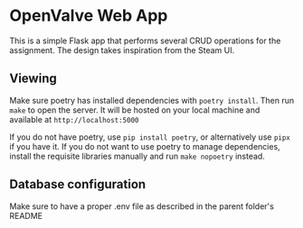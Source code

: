 # OpenValve Web App

This is a simple Flask app that performs several CRUD operations for the assignment. The design takes inspiration from the Steam UI.

## Viewing

Make sure poetry has installed dependencies with `poetry install`. Then run `make` to open the server.
It will be hosted on your local machine and available at `http://localhost:5000`

If you do not have poetry, use `pip install poetry`, or alternatively use `pipx` if you have it.
If you do not want to use poetry to manage dependencies, install the requisite libraries manually and run `make nopoetry` instead.

## Database configuration

Make sure to have a proper .env file as described in the parent folder's README
